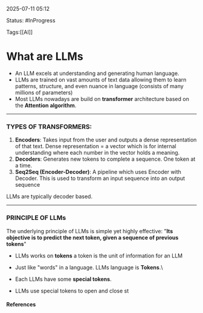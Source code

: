 
2025-07-11 05:12

Status: #InProgress 

Tags:[[AI]]

# What are LLMs

- An LLM excels at understanding and generating human language.
- LLMs are trained on vast amounts of text data allowing them to learn patterns, structure, and even nuance in language (consists of many millions of parameters)
- Most LLMs nowadays are build on **transformer** architecture based on the **Attention algorithm**. 

___

### TYPES OF TRANSFORMERS:

1. **Encoders**: Takes input from the user and outputs a dense representation of that text. Dense representation = a vector which is for internal understanding where each number in the vector holds a meaning.
2. **Decoders**: Generates new tokens to complete a sequence. One token at a time.
3. **Seq2Seq (Encoder-Decoder)**: A pipeline which uses Encoder with Decoder. This is used to transform an input sequence into an output sequence

LLMs are typically decoder based.

___

### PRINCIPLE OF LLMs

The underlying principle of LLMs is simple yet highly effective:
	"**Its objective is to predict the next token, given a sequence of previous tokens**"

- LLMs works on **tokens** a token is the unit of information for an LLM
- Just like "words" in a language. LLMs language is **Tokens**.\

- Each LLMs have some **special tokens**.
- LLMs use special tokens to open and close st

#### References
